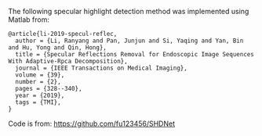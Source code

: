 The following specular highlight detection method was implemented using Matlab from:

```text
@article{li-2019-specul-reflec,
  author = {Li, Ranyang and Pan, Junjun and Si, Yaqing and Yan, Bin and Hu, Yong and Qin, Hong},
  title = {Specular Reflections Removal for Endoscopic Image Sequences With Adaptive-Rpca Decomposition},
  journal = {IEEE Transactions on Medical Imaging},
  volume = {39},
  number = {2},
  pages = {328--340},
  year = {2019},
  tags = {TMI},
}
```
Code is from: 
https://github.com/fu123456/SHDNet
